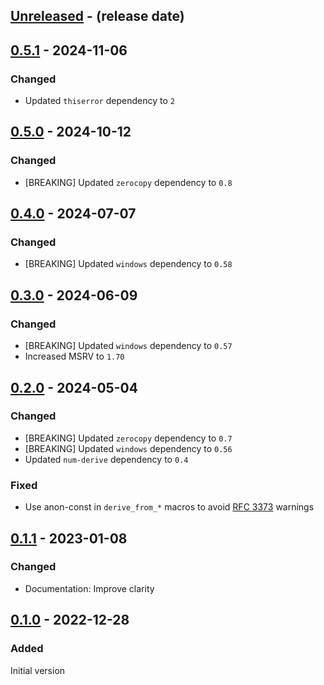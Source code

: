 <!-- next-header -->

## [Unreleased] - (release date)

## [0.5.1] - 2024-11-06

### Changed

- Updated `thiserror` dependency to `2`

## [0.5.0] - 2024-10-12

### Changed

- [BREAKING] Updated `zerocopy` dependency to `0.8`

## [0.4.0] - 2024-07-07

### Changed

- [BREAKING] Updated `windows` dependency to `0.58`

## [0.3.0] - 2024-06-09

### Changed

- [BREAKING] Updated `windows` dependency to `0.57`
- Increased MSRV to `1.70`

## [0.2.0] - 2024-05-04

### Changed

- [BREAKING] Updated `zerocopy` dependency to `0.7`
- [BREAKING] Updated `windows` dependency to `0.56`
- Updated `num-derive` dependency to `0.4`

### Fixed

- Use anon-const in `derive_from_*` macros to avoid [RFC 3373](https://rust-lang.github.io/rfcs/3373-avoid-nonlocal-definitions-in-fns.html) warnings

## [0.1.1] - 2023-01-08

### Changed

- Documentation: Improve clarity

## [0.1.0] - 2022-12-28

### Added

Initial version

<!-- next-url -->
[Unreleased]: https://github.com/matthias-stemmler/wnf/compare/v0.5.1...HEAD
[0.5.1]: https://github.com/matthias-stemmler/wnf/compare/v0.5.0...v0.5.1
[0.5.0]: https://github.com/matthias-stemmler/wnf/compare/v0.4.0...v0.5.0
[0.4.0]: https://github.com/matthias-stemmler/wnf/compare/v0.3.0...v0.4.0
[0.3.0]: https://github.com/matthias-stemmler/wnf/compare/v0.2.0...v0.3.0
[0.2.0]: https://github.com/matthias-stemmler/wnf/compare/v0.1.1...v0.2.0
[0.1.1]: https://github.com/matthias-stemmler/wnf/compare/v0.1.0...v0.1.1
[0.1.0]: https://github.com/matthias-stemmler/wnf/tree/v0.1.0
